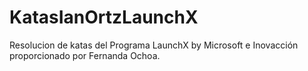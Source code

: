 # KatasIanOrtzLaunchX
Resolucion de katas del Programa LaunchX by Microsoft e Inovacción proporcionado por Fernanda Ochoa.
